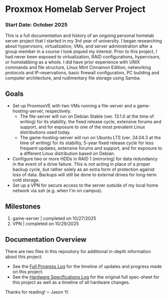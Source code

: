 <!--Title of Project-->
# Proxmox Homelab Server Project

### Start Date: October 2025

This is a full documentation and history of an ongoing personal homelab server project that I started in my 3rd year of university. I began researching about hypervisors, virtualization, VMs, and server administration after a group member in a  course I took piqued my interest. Prior to this project, I had never been exposed to virtualization, RAID configurations, hypervisors, or homelabbing as a whole. I did have prior experience with UNIX commands and file structure, Linux Mint Cinnamon Edition, networking protocols and IP-reservations, basic firewall configuration, PC building and computer architecture, and rudimentary file storage using Samba.

<!--Goals Overview-->
## Goals
* Set up ProxmoxVE with two VMs running a file-server and a game-hosting-server, respectively.
  * The file-server will run on Debian Stable (ver. 13.1.0 at the time of writing) for its stability, the fixed release cycle, extensive forums and support, and for exposure to one of the most prevalent Linux distributions used today.
  * The game-hosting-server will run on Ubuntu LTS (ver. 24.04.3 at the time of writing) for its stability, 5-year fixed release cycle for less frequent updates, extensive forums and support, and for exposure to a different Linux distribution based on Debian.
* Configure two or more HDDs in RAID 1 (mirroring) for data redundancy in the event of a drive failure. This is not acting in place of a proper backup cycle, but rather solely as an extra form of protection against loss of data. Backups will still be done to external drives for long-term cold storage.
* Set up a VPN for secure access to the server outside of my local home network via *ssh* (e.g. when I'm on campus).

<!--Milestone Overview-->
## Milestones
1) game-server | completed on 10/27/2025
2) VPN | completed on 10/29/2025

<!--Navigation for repository-->
## Documentation Overview
There are two files in this repository for additional in-depth information about this project.
* See the [Full Progress Log](log.md) for the timeline of updates and progress made on this project.
* See the [Hardware Specifications Log](hardware_specs.md) for the original full spec-sheet for this project as well as a timeline of all hardware changes.



<!--Closing-->
Thanks for reading!
~ Jason Yi
